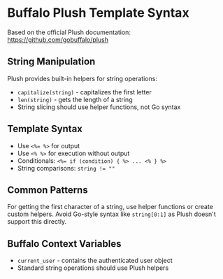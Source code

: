 # Buffalo Plush Template Syntax

Based on the official Plush documentation: https://github.com/gobuffalo/plush

## String Manipulation

Plush provides built-in helpers for string operations:

- `capitalize(string)` - capitalizes the first letter
- `len(string)` - gets the length of a string
- String slicing should use helper functions, not Go syntax

## Template Syntax

- Use `<%= %>` for output
- Use `<% %>` for execution without output
- Conditionals: `<%= if (condition) { %> ... <% } %>`
- String comparisons: `string != ""`

## Common Patterns

For getting the first character of a string, use helper functions or create custom helpers.
Avoid Go-style syntax like `string[0:1]` as Plush doesn't support this directly.

## Buffalo Context Variables

- `current_user` - contains the authenticated user object
- Standard string operations should use Plush helpers